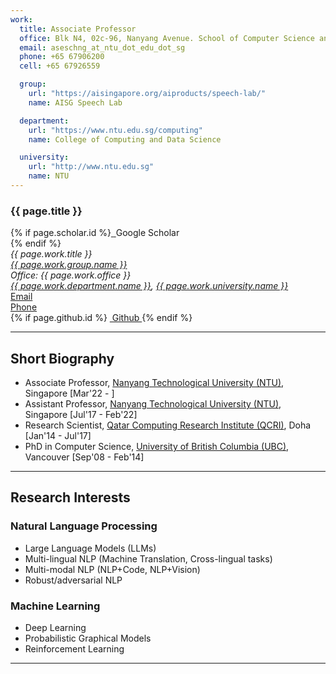 ```yaml
---
work:
  title: Associate Professor
  office: Blk N4, 02c-96, Nanyang Avenue. School of Computer Science and Engineering. Nanyang Technological University, Singapore 639798
  email: aseschng_at_ntu_dot_edu_dot_sg
  phone: +65 67906200
  cell: +65 67926559

  group:
    url: "https://aisingapore.org/aiproducts/speech-lab/"
    name: AISG Speech Lab

  department:
    url: "https://www.ntu.edu.sg/computing"
    name: College of Computing and Data Science

  university:
    url: "http://www.ntu.edu.sg"
    name: NTU
---
```


<head>
  <!-- Add Font Awesome CDN -->
  <link rel="stylesheet" href="https://cdnjs.cloudflare.com/ajax/libs/font-awesome/6.0.0-beta3/css/all.min.css">
</head>

<div class="page-header">
  <div class="row">
    <div class="col-sm-12">
      <h3>{{ page.title }} </h3>
    </div>
  </div>

  <div class="row">
    <div class="col-sm-4">
      {% if page.scholar.id %}<a href="http://scholar.google.com/citations?user={{ page.scholar.id }}">
        <img src="img/ico/gs.png" alt=""/>
      </a> Google Scholar<br/>{% endif %}
    </div>
  </div>

  <div class="row">
    <div class="col-sm-6">
      <address>
        {{ page.work.title }}<br/>
        <a href="{{ page.work.group.url }}">{{ page.work.group.name }}</a><br/>
        Office: {{ page.work.office }}<br/>
        <a href="{{ page.work.department.url }}">{{ page.work.department.name }}</a>, <a href="{{ page.work.university.url }}">{{ page.work.university.name }}</a><br/>
      </address>
    </div>
    <div class="col-sm-4">
      <a href="mailto:{{ page.work.email }}"><span class="fas fa-envelope"></span> Email</a><br/>
      <a href="tel:{{ page.work.phone }}"><span class="fas fa-phone"></span> Phone</a><br/>
      {% if page.github.id %} <a href="http://github.com/{{ page.github.id }}">
        <img src="img/ico/github_icon.png" alt=""/> Github
      </a>{% endif %}
    </div>
  </div>
</div>

<hr>

## Short Biography

- Associate Professor, [Nanyang Technological University (NTU)](http://www.ntu.edu.sg), Singapore [Mar'22 - ]
- Assistant Professor, [Nanyang Technological University (NTU)](http://www.ntu.edu.sg), Singapore [Jul'17 - Feb'22]
- Research Scientist, [Qatar Computing Research Institute (QCRI)](http://qcri.qa/), Doha [Jan'14 - Jul'17]
- PhD in Computer Science, [University of British Columbia (UBC)](https://www.cs.ubc.ca/), Vancouver [Sep'08 - Feb'14]

<hr>

## Research Interests

### Natural Language Processing

- Large Language Models (LLMs)
- Multi-lingual NLP (Machine Translation, Cross-lingual tasks)
- Multi-modal NLP (NLP+Code, NLP+Vision)
- Robust/adversarial NLP

### Machine Learning

- Deep Learning
- Probabilistic Graphical Models
- Reinforcement Learning

<hr>
